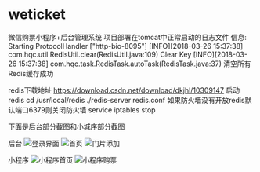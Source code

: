 # weticket
微信购票小程序+后台管理系统
项目部署在tomcat中正常启动的日志文件
信息: Starting ProtocolHandler ["http-bio-8095"]
[INFO][2018-03-26 15:37:38] com.hqc.util.RedisUtil.clear(RedisUtil.java:109) Clear Key 
[INFO][2018-03-26 15:37:38] com.hqc.task.RedisTask.autoTask(RedisTask.java:37) 清空所有Redis缓存成功 

redis下载地址
https://download.csdn.net/download/dkjhl/10309147
启动redis
cd /usr/local/redis
./redis-server redis.conf
如果防火墙没有开放redis默认端口6379则关闭防火墙
service iptables stop

下面是后台部分截图和小城序部分截图

后台
![登录界面](https://github.com/coolfxl/weticket/blob/master/pictures/01.jpg)
![首页](https://github.com/coolfxl/weticket/blob/master/pictures/02.jpg)
![门片添加](https://github.com/coolfxl/weticket/blob/master/pictures/03.jpg)

小程序
![小程序首页](https://github.com/coolfxl/weticket/blob/master/pictures/04.jpg)
![小程序购票](https://github.com/coolfxl/weticket/blob/master/pictures/05.jpg)
